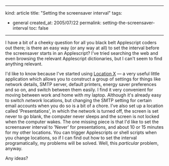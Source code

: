 -----
kind: article
title: "Setting the screensaver interval"
tags:
- general
created_at: 2005/07/22
permalink: setting-the-screensaver-interval
toc: false
-----

<p>I have a bit of a cheeky question for all you black belt Applescript coders out there; is there an easy way (or any way at all) to set the interval before the screensaver starts in an Applescript? I've tried searching the web and even browsing the relevant Applescript dictionaries, but I can't seem to find anything relevant.</p>

<p>I'd like to know because I've started using <a href="http://homepage.mac.com/locationmanager/">Location X</a> &mdash; a very useful little application which allows you to construct a group of settings for things like network details, SMTP server, default printers, energy saver preferences and so on, and switch between them easily. I find it very convenient for moving between work and home with my laptop. Although it's already easy to switch <em>network</em> locations, but changing the SMTP setting for certain email accounts when you do so is a bit of a chore. I've also set up a location called 'Presentations', in which the network is turned off, the screen is set never to go blank, the computer never sleeps and the screen is not locked when the computer wakes. The one missing piece is that I'd like to set the screensaver interval to 'Never' for presentations, and about 10 or 15 minutes for my other locations. You can trigger Applescripts or shell scripts when you change locations, so if I can find out how to set the interval programatically, my problems will be solved. Well, this <em>particular</em> problem, anyway.</p>

<p>Any ideas?</p>



